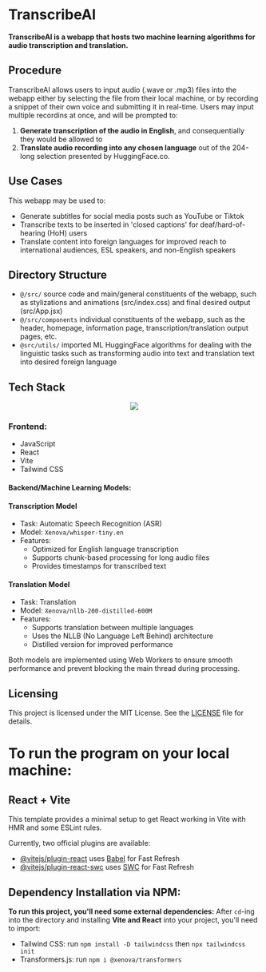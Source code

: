 # TranscribeAI
**TranscribeAI is a webapp that hosts two machine learning algorithms for audio transcription and translation.**
## Procedure
TranscribeAI allows users to input audio (.wave or .mp3) files into the webapp either by selecting the file from their local machine, or by recording a snippet of their own voice and submitting it in real-time. Users may input multiple recordins at once, and will be prompted to:
1. **Generate transcription of the audio in English**, and consequentially they would be allowed to
2. **Translate audio recording into any chosen language** out of the 204-long selection presented by HuggingFace.co.
## Use Cases
This webapp may be used to:
- Generate subtitles for social media posts such as YouTube or Tiktok
- Transcribe texts to be inserted in 'closed captions' for deaf/hard-of-hearing (HoH) users
- Translate content into foreign languages for improved reach to international audiences, ESL speakers, and non-English speakers
## Directory Structure
+ ```@/src/``` source code and main/general constituents of the webapp, such as stylizations and animations (src/index.css) and final desired output (src/App.jsx)
+ ```@/src/components``` individual constituents of the webapp, such as the header, homepage, information page, transcription/translation output pages, etc.
+ ```@src/utils/``` imported ML HuggingFace algorithms for dealing with the linguistic tasks such as transforming audio into text and translation text into desired foreign language
## Tech Stack
<div align="center">
  <img
      src="https://skillicons.dev/icons?i=js,react,tailwind,vite"
  />
</div>

### Frontend:
- JavaScript
- React
- Vite
- Tailwind CSS
#### Backend/Machine Learning Models:
#### Transcription Model
- Task: Automatic Speech Recognition (ASR)
- Model: ```Xenova/whisper-tiny.en```
- Features:
  - Optimized for English language transcription
  - Supports chunk-based processing for long audio files
  - Provides timestamps for transcribed text

#### Translation Model
- Task: Translation
- Model: ```Xenova/nllb-200-distilled-600M```
- Features:
  - Supports translation between multiple languages
  - Uses the NLLB (No Language Left Behind) architecture
  - Distilled version for improved performance

Both models are implemented using Web Workers to ensure smooth performance and prevent blocking the main thread during processing.
## Licensing
This project is licensed under the MIT License. See the [LICENSE](https://github.com/myrmlbst/transcribe.AI) file for details.
# To run the program on your local machine:
## React + Vite
This template provides a minimal setup to get React working in Vite with HMR and some ESLint rules.

Currently, two official plugins are available:
- [@vitejs/plugin-react](https://github.com/vitejs/vite-plugin-react/blob/main/packages/plugin-react/README.md) uses [Babel](https://babeljs.io/) for Fast Refresh
- [@vitejs/plugin-react-swc](https://github.com/vitejs/vite-plugin-react-swc) uses [SWC](https://swc.rs/) for Fast Refresh
## Dependency Installation via NPM:
**To run this project, you'll need some external dependencies:**
After ```cd```-ing into the directory and installing **Vite and React** into your project, you'll need to import:
- Tailwind CSS: run ```npm install -D tailwindcss``` then ```npx tailwindcss init```
- Transformers.js: run ```npm i @xenova/transformers```
